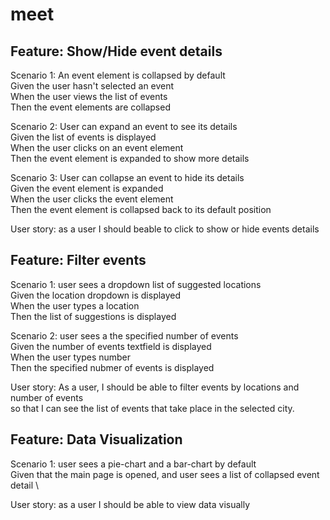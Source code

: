 # meet

## Feature: Show/Hide event details

  Scenario 1: An event element is collapsed by default \
      Given the user hasn't selected an event \
      When the user views the list of events \
      Then the event elements are collapsed 
   
  Scenario 2: User can expand an event to see its details \
     Given the list of events is displayed \
When the user clicks on an event element \
Then the event element is expanded to show more details
     
  Scenario 3: User can collapse an event to hide its details \
     Given the event element is expanded \
When the user clicks the event element \
Then the event element is collapsed back to its default position
     
  User story: as a user I should beable to click to show or hide events details

## Feature: Filter events 
Scenario 1: user sees a dropdown list of suggested locations \
     Given the location dropdown is displayed \
When the user types a location \
Then the list of suggestions is displayed

  Scenario 2: user sees a the specified number of events \
    Given the number of events textfield is displayed \
When the user types number \
Then the specified nubmer of events is displayed

  User story: As a user, 
  I should be able to filter events by locations and number of events \
  so that I can see the list of events that take place in the selected city.
    

## Feature: Data Visualization 

  Scenario 1: user sees a pie-chart and a bar-chart by default \
     Given that the main page is opened, and user sees a list of collapsed event detail \
     
  User story: as a user I should be able to view data visually 
 

